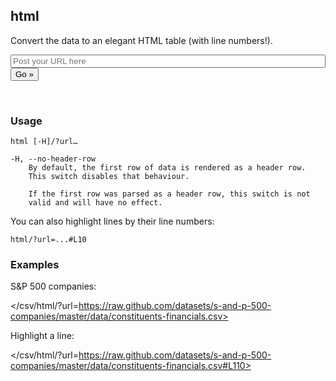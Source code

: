 ## html

Convert the data to an elegant HTML table (with line numbers!).

<form action="" method="GET" class="form">
  <input type="text" name="url" value="" placeholder="Post your URL here" style="width: 100%" />
  <button type="submit">Go &raquo;</button>
</form>
<br />

### Usage

    html [-H]/?url…

    -H, --no-header-row
        By default, the first row of data is rendered as a header row.
        This switch disables that behaviour.

        If the first row was parsed as a header row, this switch is not
        valid and will have no effect.

You can also highlight lines by their line numbers:

    html/?url=...#L10

### Examples

S&P 500 companies:

</csv/html/?url=https://raw.github.com/datasets/s-and-p-500-companies/master/data/constituents-financials.csv>

Highlight a line:

</csv/html/?url=https://raw.github.com/datasets/s-and-p-500-companies/master/data/constituents-financials.csv#L110>

